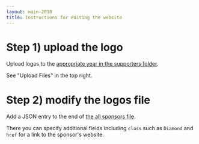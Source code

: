 ```yaml
---
layout: main-2018
title: Instructions for editing the website
---
```


<style type="text/css">
.instructions-img {
width: 620px;
}
</style>

# Step 1) upload the logo

Upload logos to the [appropriate year in the supporters folder](https://github.com/ieee-vgtc/ieeevis.org/tree/master/attachments/supporters).

See "Upload Files" in the top right.

# Step 2) modify the logos file

Add a JSON entry to the end of [the all sponsors file](https://github.com/ieee-vgtc/ieeevis.org/blob/master/js/all_sponsors.json).

There you can specify additional fields including `class` such as `Diamond` and `href` for a link to the sponsor's website.
